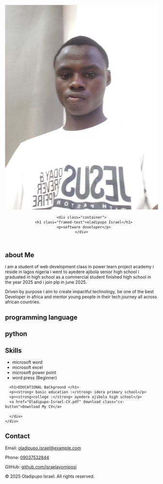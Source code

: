 
<!DOCTYPE html>
<html lang="en">
<head>
  <meta charset="UTF-8" />
  <meta name="viewport" content="width=device-width, initial-scale=1.0" />
  <title>Oladipupo Israel | Software Developer</title>
  <link rel="stylesheet" href="style.css" />
</head>
<body>

  <header id="home">
    <div class="side-by-side">
    <img src="profile.jpg" alt="Oladipupo Israel" class="profile-photo-small" />

    <div class="container">
      <h1 class="framed-text">oladipupo Israel</h1>
      <p>software doveloper</p>
    </div>
  </header>

  <section id="about">
    <div class="container">
      <h2 class="framed-text"> about Me</h2>
      <p class="fancy-frame"> i am a student of web development class in power learn project academy  i reside in lagos nigeria i went to ayedere ajibola senior high school 
i graduated in high school as a commercial student finished high school in the year 2025 and i join plp in june 2025.

Driven by purpose i aim to create impactful technology, be one of the best Developer in africa and mentor young people in their tech journey all across african countries.
      </p>
      <h1>
        programming  language
</h1>
<h2>python</h2>
      </p>
    </div>
  </section>

  <section id="skills">
    <div class="container">
      <h2>Skills</h2>
      <ul>
        <li>microsoft word</li>
        <li>microsoft excel</li>
        <li>microsoft power point</li>
        <li> word press (Beginner)</li>
      </ul>
    </div>
  </section>

  
      <h1>EDUCATIONAL BaCkground </h1>
      <p><strong> basic education :</strong> idera primary school</p>
      <p><strong>college :</strong> ayedere ajibola high school</p>
      <a href="Oladipupo-Israel-CV.pdf" download class="cv-button">Download My CV</a>

      </div>
    </div>
  </section>

  <section id="contact">
    <div class="container">
      <h2>Contact</h2>
      <p>Email: <a href="mailto:oladipupo.israel@example.com">oladipupo.israel@example.com</a></p>
      <p>Phone: <a href="tel:+2349037532844">09037532844</a></p>
      <p>GitHub: <a href="https://github.com/yourusername" target="_blank">github.com/israelayomiposi</a></p>
    </div>
  </section>

  <footer>
    <div class="container">
      <p>&copy; 2025 Oladipupo Israel. All rights reserved.</p>
    </div>
  </footer>

</body>
</html>

